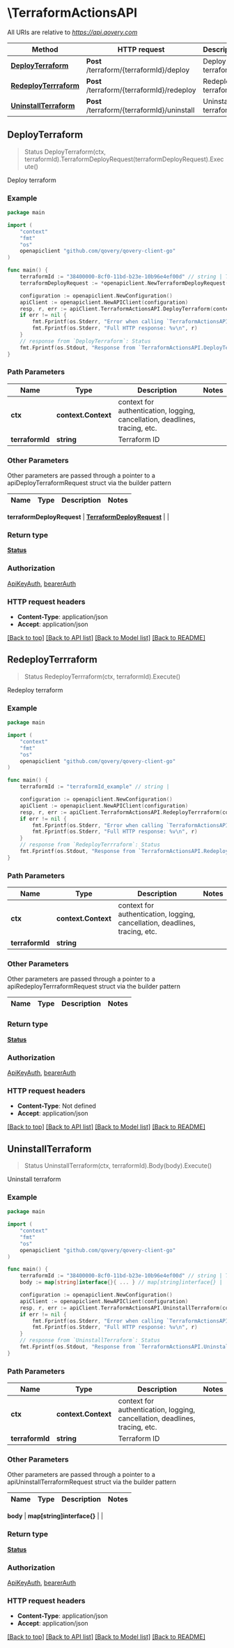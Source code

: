 # \TerraformActionsAPI

All URIs are relative to *https://api.qovery.com*

Method | HTTP request | Description
------------- | ------------- | -------------
[**DeployTerraform**](TerraformActionsAPI.md#DeployTerraform) | **Post** /terraform/{terraformId}/deploy | Deploy terraform
[**RedeployTerrraform**](TerraformActionsAPI.md#RedeployTerrraform) | **Post** /terraform/{terraformId}/redeploy | Redeploy terraform
[**UninstallTerraform**](TerraformActionsAPI.md#UninstallTerraform) | **Post** /terraform/{terraformId}/uninstall | Uninstall terraform



## DeployTerraform

> Status DeployTerraform(ctx, terraformId).TerraformDeployRequest(terraformDeployRequest).Execute()

Deploy terraform



### Example

```go
package main

import (
	"context"
	"fmt"
	"os"
	openapiclient "github.com/qovery/qovery-client-go"
)

func main() {
	terraformId := "38400000-8cf0-11bd-b23e-10b96e4ef00d" // string | Terraform ID
	terraformDeployRequest := *openapiclient.NewTerraformDeployRequest() // TerraformDeployRequest |  (optional)

	configuration := openapiclient.NewConfiguration()
	apiClient := openapiclient.NewAPIClient(configuration)
	resp, r, err := apiClient.TerraformActionsAPI.DeployTerraform(context.Background(), terraformId).TerraformDeployRequest(terraformDeployRequest).Execute()
	if err != nil {
		fmt.Fprintf(os.Stderr, "Error when calling `TerraformActionsAPI.DeployTerraform``: %v\n", err)
		fmt.Fprintf(os.Stderr, "Full HTTP response: %v\n", r)
	}
	// response from `DeployTerraform`: Status
	fmt.Fprintf(os.Stdout, "Response from `TerraformActionsAPI.DeployTerraform`: %v\n", resp)
}
```

### Path Parameters


Name | Type | Description  | Notes
------------- | ------------- | ------------- | -------------
**ctx** | **context.Context** | context for authentication, logging, cancellation, deadlines, tracing, etc.
**terraformId** | **string** | Terraform ID | 

### Other Parameters

Other parameters are passed through a pointer to a apiDeployTerraformRequest struct via the builder pattern


Name | Type | Description  | Notes
------------- | ------------- | ------------- | -------------

 **terraformDeployRequest** | [**TerraformDeployRequest**](TerraformDeployRequest.md) |  | 

### Return type

[**Status**](Status.md)

### Authorization

[ApiKeyAuth](../README.md#ApiKeyAuth), [bearerAuth](../README.md#bearerAuth)

### HTTP request headers

- **Content-Type**: application/json
- **Accept**: application/json

[[Back to top]](#) [[Back to API list]](../README.md#documentation-for-api-endpoints)
[[Back to Model list]](../README.md#documentation-for-models)
[[Back to README]](../README.md)


## RedeployTerrraform

> Status RedeployTerrraform(ctx, terraformId).Execute()

Redeploy terraform

### Example

```go
package main

import (
	"context"
	"fmt"
	"os"
	openapiclient "github.com/qovery/qovery-client-go"
)

func main() {
	terraformId := "terraformId_example" // string | 

	configuration := openapiclient.NewConfiguration()
	apiClient := openapiclient.NewAPIClient(configuration)
	resp, r, err := apiClient.TerraformActionsAPI.RedeployTerrraform(context.Background(), terraformId).Execute()
	if err != nil {
		fmt.Fprintf(os.Stderr, "Error when calling `TerraformActionsAPI.RedeployTerrraform``: %v\n", err)
		fmt.Fprintf(os.Stderr, "Full HTTP response: %v\n", r)
	}
	// response from `RedeployTerrraform`: Status
	fmt.Fprintf(os.Stdout, "Response from `TerraformActionsAPI.RedeployTerrraform`: %v\n", resp)
}
```

### Path Parameters


Name | Type | Description  | Notes
------------- | ------------- | ------------- | -------------
**ctx** | **context.Context** | context for authentication, logging, cancellation, deadlines, tracing, etc.
**terraformId** | **string** |  | 

### Other Parameters

Other parameters are passed through a pointer to a apiRedeployTerrraformRequest struct via the builder pattern


Name | Type | Description  | Notes
------------- | ------------- | ------------- | -------------


### Return type

[**Status**](Status.md)

### Authorization

[ApiKeyAuth](../README.md#ApiKeyAuth), [bearerAuth](../README.md#bearerAuth)

### HTTP request headers

- **Content-Type**: Not defined
- **Accept**: application/json

[[Back to top]](#) [[Back to API list]](../README.md#documentation-for-api-endpoints)
[[Back to Model list]](../README.md#documentation-for-models)
[[Back to README]](../README.md)


## UninstallTerraform

> Status UninstallTerraform(ctx, terraformId).Body(body).Execute()

Uninstall terraform



### Example

```go
package main

import (
	"context"
	"fmt"
	"os"
	openapiclient "github.com/qovery/qovery-client-go"
)

func main() {
	terraformId := "38400000-8cf0-11bd-b23e-10b96e4ef00d" // string | Terraform ID
	body := map[string]interface{}{ ... } // map[string]interface{} |  (optional)

	configuration := openapiclient.NewConfiguration()
	apiClient := openapiclient.NewAPIClient(configuration)
	resp, r, err := apiClient.TerraformActionsAPI.UninstallTerraform(context.Background(), terraformId).Body(body).Execute()
	if err != nil {
		fmt.Fprintf(os.Stderr, "Error when calling `TerraformActionsAPI.UninstallTerraform``: %v\n", err)
		fmt.Fprintf(os.Stderr, "Full HTTP response: %v\n", r)
	}
	// response from `UninstallTerraform`: Status
	fmt.Fprintf(os.Stdout, "Response from `TerraformActionsAPI.UninstallTerraform`: %v\n", resp)
}
```

### Path Parameters


Name | Type | Description  | Notes
------------- | ------------- | ------------- | -------------
**ctx** | **context.Context** | context for authentication, logging, cancellation, deadlines, tracing, etc.
**terraformId** | **string** | Terraform ID | 

### Other Parameters

Other parameters are passed through a pointer to a apiUninstallTerraformRequest struct via the builder pattern


Name | Type | Description  | Notes
------------- | ------------- | ------------- | -------------

 **body** | **map[string]interface{}** |  | 

### Return type

[**Status**](Status.md)

### Authorization

[ApiKeyAuth](../README.md#ApiKeyAuth), [bearerAuth](../README.md#bearerAuth)

### HTTP request headers

- **Content-Type**: application/json
- **Accept**: application/json

[[Back to top]](#) [[Back to API list]](../README.md#documentation-for-api-endpoints)
[[Back to Model list]](../README.md#documentation-for-models)
[[Back to README]](../README.md)

